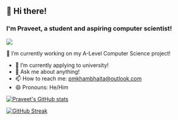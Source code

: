 ## 👋 Hi there! 
### I'm Praveet, a student and aspiring computer scientist!

![](https://komarev.com/ghpvc/?username=pmkhambhaita)

<!--
**pmkhambhaita/pmkhambhaita** is a ✨ _special_ ✨ repository because its `README.md` (this file) appears on your GitHub profile.

Here are some ideas to get you started:

-->

🔭 I’m currently working on my A-Level Computer Science project!
- 🌱 I’m currently applying to university!
- 💬 Ask me about anything!
- 📫 How to reach me: pmkhambhaita@outlook.com
- 😄 Pronouns: He/Him

[![Praveet's GitHub stats](https://github-readme-stats.vercel.app/api?username=pmkhambhaita)](https://github.com/anuraghazra/github-readme-stats)

[![GitHub Streak](https://streak-stats.demolab.com?user=pmkhambhaita&theme=dark&hide_border=true&date_format=j%20M%5B%20Y%5D)](https://git.io/streak-stats)
